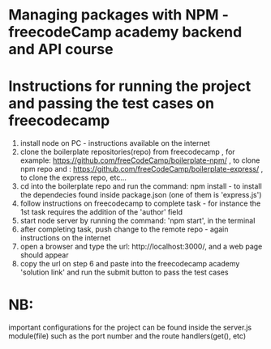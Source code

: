 # Managing packages with NPM -  freecodeCamp academy backend and API course


# Instructions for running the project and passing the test cases on freecodecamp
1. install node on PC - instructions available on the internet
2. clone the boilerplate repositories(repo) from freecodecamp  , for example: https://github.com/freeCodeCamp/boilerplate-npm/ , to clone npm repo and : https://github.com/freeCodeCamp/boilerplate-express/ , to clone the express repo, etc...
3. cd into the boilerplate repo and run the command: npm install - to install the dependecies found inside package.json (one of them is 'express.js')
4. follow instructions on freecodecamp to complete task - for instance the 1st task requires the addition of the 'author' field
5. start node server by running the command: 'npm start', in the terminal
6. after completing task, push change to the remote repo - again instructions on the internet
7. open a browser and type the url: http://localhost:3000/,  and a web page should appear
8. copy the url on step 6 and paste into the freecodecamp academy 'solution link' and run the submit button to pass the test cases 


# NB:
important configurations for the project can be found inside the server.js module(file) such as the port number and the route handlers(get(), etc)
